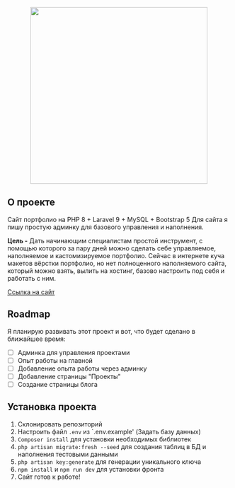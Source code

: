 <p align="center"><a href="https://laravel.com" target="_blank"><img src="https://raw.githubusercontent.com/laravel/art/master/logo-lockup/5%20SVG/2%20CMYK/1%20Full%20Color/laravel-logolockup-cmyk-red.svg" width="400"></a></p>

## О проекте

Сайт портфолио на PHP 8 + Laravel 9 + MySQL + Bootstrap 5
Для сайта я пишу простую админку для базового управления и наполнения.

**Цель -** Дать начинающим специалистам простой инструмент, с помощью которого за пару дней можно сделать себе управляемое, наполняемое и кастомизируемое портфолио.
Сейчас в интернете куча макетов вёрстки портфолио, но нет полноценного наполняемого сайта, который можно взять, вылить на хостинг, базово настроить под себя и работать с ним.


[Ссылка на сайт](https://dsoloview.ru/)

## Roadmap
Я планирую развивать этот проект и вот, что будет сделано в ближайшее время:
 - [ ] Админка для управления проектами
 - [ ] Опыт работы на главной
 - [ ] Добавление опыта работы через админку
 - [ ] Добавление страницы "Проекты"
 - [ ] Создание страницы блога

## Установка проекта

1. Склонировать репозиторий
2. Настроить файл `.env` из `.env.example' (Задать базу данных)
3. `Composer install` для установки необходимых библиотек
4. `php artisan migrate:fresh --seed` для создания таблиц в БД и наполнения тестовыми данными
5. `php artisan key:generate` для генерации уникального ключа
6. `npm install` и `npm run dev` для установки фронта
7. Сайт готов к работе!
